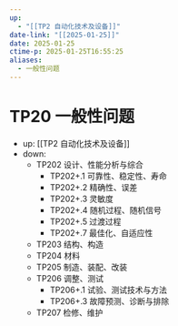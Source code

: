 ```yaml
---
up:
  - "[[TP2 自动化技术及设备]]"
date-link: "[[2025-01-25]]"
date: 2025-01-25
ctime-p: 2025-01-25T16:55:25
aliases:
  - 一般性问题
---
```


# TP20 一般性问题

- up: [[TP2 自动化技术及设备]]
- down:	
	- TP202 设计、性能分析与综合
		- TP202+.1 可靠性、稳定性、寿命
		- TP202+.2 精确性、误差
		- TP202+.3 灵敏度
		- TP202+.4 随机过程、随机信号
		- TP202+.5 过渡过程
		- TP202+.7 最佳化、自适应性
	- TP203 结构、构造
	- TP204 材料
	- TP205 制造、装配、改装
	- TP206 调整、测试
		- TP206+.1 试验、测试技术与方法
		- TP206+.3 故障预测、诊断与排除
	- TP207 检修、维护
	
